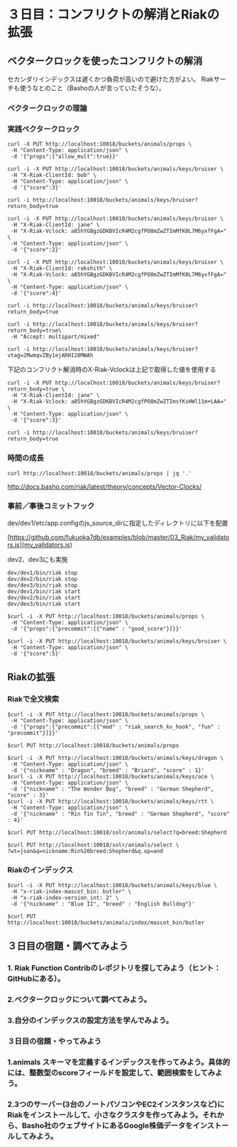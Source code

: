 # ３日目：コンフリクトの解消とRiakの拡張

## ベクタークロックを使ったコンフリクトの解消

セカンダリインデックスは遅くかつ負荷が高いので避けた方がよい。
Riakサーチも使うなとのこと（Bashoの人が言っていたそうな）。

### ベクタークロックの理論
### 実践ベクタークロック

```
curl -X PUT http://localhost:10018/buckets/animals/props \
 -H "Content-Type: application/json" \
 -d '{"props":{"allow_mult":true}}'
```

```
curl -i -X PUT http://localhost:10018/buckets/animals/keys/bruiser \
 -H "X-Riak-ClientId: bob" \
 -H "Content-Type: application/json" \
 -d '{"score":3}'
```

```
curl -i http://localhost:10018/buckets/animals/keys/bruiser?return_body=true
```

```
curl -i -X PUT http://localhost:10018/buckets/animals/keys/bruiser \
 -H "X-Riak-ClientId: jane" \
 -H "X-Riak-Vclock: a85hYGBgzGDKBVIcR4M2cgfPO8mZwZTImMfK0L7M6yxfFgA=" \
 -H "Content-Type: application/json" \
 -d '{"score":2}'
```

```
curl -i -X PUT http://localhost:10018/buckets/animals/keys/bruiser \
 -H "X-Riak-ClientId: rakshith" \
 -H "X-Riak-Vclock: a85hYGBgzGDKBVIcR4M2cgfPO8mZwZTImMfK0L7M6yxfFgA=" \
 -H "Content-Type: application/json" \
 -d '{"score":4}'
```

```
curl -i http://localhost:10018/buckets/animals/keys/bruiser?return_body=true
```

```
curl -i http://localhost:10018/buckets/animals/keys/bruiser?return_body=true\
 -H "Accept: multipart/mixed"
```

```
curl -i http://localhost:10018/buckets/animals/keys/bruiser?vtag=2MwmqvZBy1ejARHI28MWAh
```

下記のコンフリクト解消時のX-Riak-Vclockは上記で取得した値を使用する
```
curl -i -X PUT http://localhost:10018/buckets/animals/keys/bruiser?return_body=true \
 -H "X-Riak-ClientId: jane" \
 -H "X-Riak-Vclock: a85hYGBgzGDKBVIcR4M2cgfPO8mZwZTImsfKsHWl11m+LAA=" \
 -H "Content-Type: application/json" \
 -d '{"score":3}'
```

```
curl -i http://localhost:10018/buckets/animals/keys/bruiser?return_body=true
```

### 時間の成長

```
curl http://localhost:10018/buckets/animals/props | jq '.'
```
http://docs.basho.com/riak/latest/theory/concepts/Vector-Clocks/


### 事前／事後コミットフック

dev/dev1/etc/app.configのjs_source_dirに指定したディレクトリに以下を配置

[https://github.com/fukuoka7db/examples/blob/master/03_Riak/my_validators.js](my_validators.js)

dev2、dev3にも実施

```
dev/dev1/bin/riak stop
dev/dev2/bin/riak stop
dev/dev3/bin/riak stop
dev/dev1/bin/riak start
dev/dev2/bin/riak start
dev/dev3/bin/riak start
```

```
$curl -i -X PUT http://localhost:10018/buckets/animals/props \
 -H "Content-Type: application/json" \
 -d '{"props":{"precommit":[{"name" : "good_score"}]}}'
```

```
$curl -i -X PUT http://localhost:10018/buckets/animals/keys/bruiser \
 -H "Content-Type: application/json" \
 -d '{"score":5}'
```

## Riakの拡張
### Riakで全文検索


```
$curl -i -X PUT http://localhost:10018/buckets/animals/props \
 -H "Content-Type: application/json" \
 -d '{"props":{"precommit":[{"mod" : "riak_search_kv_hook", "fun" : "precommit"}]}}'
```

```
$curl PUT http://localhost:10018/buckets/animals/props
```

```
$curl -i -X PUT http://localhost:10018/buckets/animals/keys/dragon \
 -H "Content-Type: application/json" \
 -d '{"nickname" : "Dragon", "breed" : "Briard", "score" : 1}'
$curl -i -X PUT http://localhost:10018/buckets/animals/keys/ace \
 -H "Content-Type: application/json" \
 -d '{"nickname" : "The Wonder Dog", "breed" : "German Shepherd", "score" : 3}'
$curl -i -X PUT http://localhost:10018/buckets/animals/keys/rtt \
 -H "Content-Type: application/json" \
 -d '{"nickname" : "Rin Tin Tin", "breed" : "German Shepherd", "score" : 4}'
```

```
$curl PUT http://localhost:10018/solr/animals/select?q=breed:Shepherd
```

```
$curl PUT http://localhost:10018/solr/animals/select \
?wt=json&q=nickname:Rin%20breed:Shepherd&q.op=and
```

### Riakのインデックス

```
$curl -i -X PUT http://localhost:10018/buckets/animals/keys/blue \
 -H "x-riak-index-mascot_bin: butler" \
 -H "x-riak-index-version_int: 2" \
 -d '{"nickname" : "Blue II", "breed" : "English Bulldog"}'
```

```
$curl PUT http://localhost:10018/buckets/animals/index/mascot_bin/butler
```


## ３日目の宿題・調べてみよう
### 1. Riak Function Contribのレポジトリを探してみよう（ヒント：GitHubにある）。


### 2.ベクタークロックについて調べてみよう。


### 3.自分のインデックスの設定方法を学んでみよう。


### ３日目の宿題・やってみよう
### 1.animals スキーマを定義するインデックスを作ってみよう。具体的には、整数型のscoreフィールドを設定して、範囲検索をしてみよう。

### 2.3つのサーバー(3台のノートパソコンやEC2インスタンスなど)にRiakをインストールして、小さなクラスタを作ってみよう。それから、Basho社のウェブサイトにあるGoogle株価データをインストールしてみよう。
